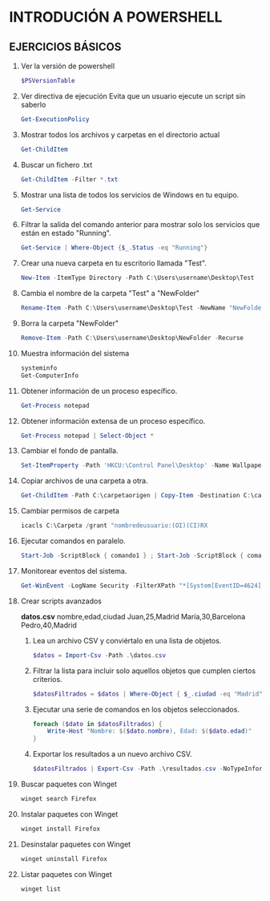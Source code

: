# INTRODUCIÓN A POWERSHELL

## EJERCICIOS BÁSICOS

1. Ver la versión de powershell

    ~~~powershell
    $PSVersionTable
    ~~~

2. Ver directiva de ejecución
    Evita que un usuario ejecute un script sin saberlo

   ~~~powershell
   Get-ExecutionPolicy
   ~~~

3. Mostrar  todos los archivos y carpetas en el directorio actual

    ~~~powershell
    Get-ChildItem
    ~~~

3. Buscar un fichero .txt

    ~~~powershell
    Get-ChildItem -Filter *.txt
    ~~~

4. Mostrar una lista de todos los servicios de Windows en tu equipo.

    ~~~powershell
    Get-Service
    ~~~

5. Filtrar la salida del comando anterior para mostrar solo los servicios que están en estado "Running".

    ~~~powershell
    Get-Service | Where-Object {$_.Status -eq "Running"}
    ~~~

6. Crear una nueva carpeta en tu escritorio llamada "Test".

    ~~~powershell
    New-Item -ItemType Directory -Path C:\Users\username\Desktop\Test
    ~~~

7. Cambia el nombre de la carpeta "Test" a "NewFolder"

    ~~~powershell
    Rename-Item -Path C:\Users\username\Desktop\Test -NewName "NewFolder"
    ~~~

8. Borra la carpeta "NewFolder"

    ~~~powershell
    Remove-Item -Path C:\Users\username\Desktop\NewFolder -Recurse
    ~~~

9.  Muestra información del sistema

    ~~~powershell
    systeminfo
    Get-ComputerInfo
    ~~~

10. Obtener información de un proceso específico.

    ~~~powershell
    Get-Process notepad
    ~~~

11. Obtener información extensa de un proceso específico.

    ~~~powershell
    Get-Process notepad | Select-Object *
    ~~~

12. Cambiar el fondo de pantalla.

    ~~~powershell
    Set-ItemProperty -Path 'HKCU:\Control Panel\Desktop' -Name Wallpaper -Value 'C:\images\wallpaper.jpg'
    ~~~

13. Copiar archivos de una carpeta a otra.

    ~~~powershell
    Get-ChildItem -Path C:\carpetaorigen | Copy-Item -Destination C:\carpetadestino -Recurse
    ~~~

14. Cambiar permisos de carpeta

    ~~~powershell
    icacls C:\Carpeta /grant "nombredeusuario:(OI)(CI)RX
    ~~~

15. Ejecutar comandos en paralelo.

    ~~~powershell
    Start-Job -ScriptBlock { comando1 } ; Start-Job -ScriptBlock { comando2 } ; Get-Job | Receive-Job
    ~~~

16. Monitorear eventos del sistema.

    ~~~powershell
    Get-WinEvent -LogName Security -FilterXPath "*[System[EventID=4624]]" -Verbose | Select-Object -First 10
    ~~~

17. Crear scripts avanzados

    **datos.csv**
    nombre,edad,ciudad
    Juan,25,Madrid
    María,30,Barcelona
    Pedro,40,Madrid

    1. Lea un archivo CSV y conviértalo en una lista de objetos.

        ~~~powershell
        $datos = Import-Csv -Path .\datos.csv        
        ~~~

    2. Filtrar la lista para incluir solo aquellos objetos que cumplen ciertos criterios.

        ~~~powershell
        $datosFiltrados = $datos | Where-Object { $_.ciudad -eq "Madrid" }
        ~~~

    3. Ejecutar una serie de comandos en los objetos seleccionados.

        ~~~powershell
        foreach ($dato in $datosFiltrados) {
            Write-Host "Nombre: $($dato.nombre), Edad: $($dato.edad)"
        }
        ~~~

    4. Exportar los resultados a un nuevo archivo CSV.

        ~~~powershell
        $datosFiltrados | Export-Csv -Path .\resultados.csv -NoTypeInformation
        ~~~

18. Buscar paquetes con Winget

    ~~~powershell
    winget search Firefox
    ~~~

19. Instalar paquetes con Winget

    ~~~powershell
    winget install Firefox
    ~~~

20. Desinstalar paquetes con Winget

    ~~~powershell
    winget uninstall Firefox
    ~~~

21. Listar paquetes con Winget

    ~~~powershell
    winget list
    ~~~

